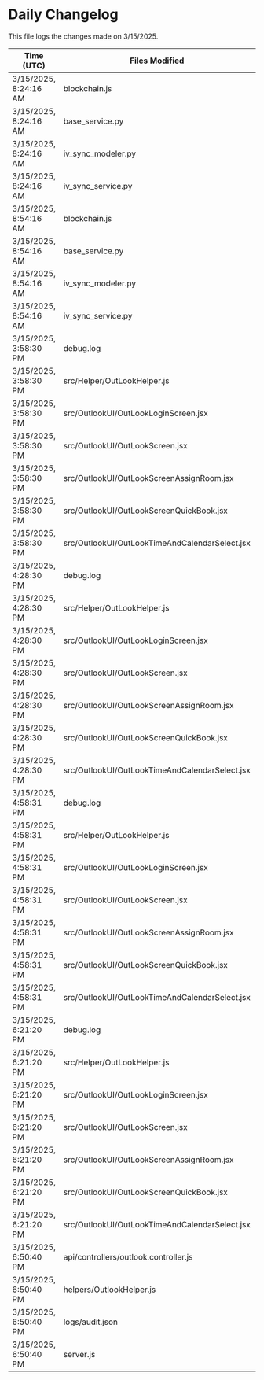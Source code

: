 # Daily Changelog

This file logs the changes made on 3/15/2025.

| Time (UTC)             | Files Modified                    | Changes (Addition/Deletion) |
|------------------------|-----------------------------------|-----------------------------|
| 3/15/2025, 8:24:16 AM | blockchain.js | 25 Additions & 14 Deletions |
| 3/15/2025, 8:24:16 AM | base_service.py | 0 Additions & 0 Deletions |
| 3/15/2025, 8:24:16 AM | iv_sync_modeler.py | 0 Additions & 0 Deletions |
| 3/15/2025, 8:24:16 AM | iv_sync_service.py | 0 Additions & 0 Deletions |
| 3/15/2025, 8:54:16 AM | blockchain.js | 25 Additions & 14 Deletions|
| 3/15/2025, 8:54:16 AM | base_service.py | 0 Additions & 0 Deletions|
| 3/15/2025, 8:54:16 AM | iv_sync_modeler.py | 0 Additions & 0 Deletions|
| 3/15/2025, 8:54:16 AM | iv_sync_service.py | 0 Additions & 0 Deletions|
| 3/15/2025, 3:58:30 PM | debug.log | 6 Additions & 0 Deletions|
| 3/15/2025, 3:58:30 PM | src/Helper/OutLookHelper.js | 16 Additions & 3 Deletions|
| 3/15/2025, 3:58:30 PM | src/OutlookUI/OutLookLoginScreen.jsx | 4 Additions & 1 Deletions|
| 3/15/2025, 3:58:30 PM | src/OutlookUI/OutLookScreen.jsx | 7 Additions & 3 Deletions|
| 3/15/2025, 3:58:30 PM | src/OutlookUI/OutLookScreenAssignRoom.jsx | 1 Additions & 1 Deletions|
| 3/15/2025, 3:58:30 PM | src/OutlookUI/OutLookScreenQuickBook.jsx | 23 Additions & 8 Deletions|
| 3/15/2025, 3:58:30 PM | src/OutlookUI/OutLookTimeAndCalendarSelect.jsx | 0 Additions & 0 Deletions|
| 3/15/2025, 4:28:30 PM | debug.log | 6 Additions & 0 Deletions|
| 3/15/2025, 4:28:30 PM | src/Helper/OutLookHelper.js | 16 Additions & 3 Deletions|
| 3/15/2025, 4:28:30 PM | src/OutlookUI/OutLookLoginScreen.jsx | 4 Additions & 1 Deletions|
| 3/15/2025, 4:28:30 PM | src/OutlookUI/OutLookScreen.jsx | 7 Additions & 3 Deletions|
| 3/15/2025, 4:28:30 PM | src/OutlookUI/OutLookScreenAssignRoom.jsx | 1 Additions & 1 Deletions|
| 3/15/2025, 4:28:30 PM | src/OutlookUI/OutLookScreenQuickBook.jsx | 23 Additions & 8 Deletions|
| 3/15/2025, 4:28:30 PM | src/OutlookUI/OutLookTimeAndCalendarSelect.jsx | 0 Additions & 0 Deletions|
| 3/15/2025, 4:58:31 PM | debug.log | 6 Additions & 0 Deletions|
| 3/15/2025, 4:58:31 PM | src/Helper/OutLookHelper.js | 16 Additions & 3 Deletions|
| 3/15/2025, 4:58:31 PM | src/OutlookUI/OutLookLoginScreen.jsx | 4 Additions & 1 Deletions|
| 3/15/2025, 4:58:31 PM | src/OutlookUI/OutLookScreen.jsx | 7 Additions & 3 Deletions|
| 3/15/2025, 4:58:31 PM | src/OutlookUI/OutLookScreenAssignRoom.jsx | 1 Additions & 1 Deletions|
| 3/15/2025, 4:58:31 PM | src/OutlookUI/OutLookScreenQuickBook.jsx | 23 Additions & 8 Deletions|
| 3/15/2025, 4:58:31 PM | src/OutlookUI/OutLookTimeAndCalendarSelect.jsx | 0 Additions & 0 Deletions|
| 3/15/2025, 6:21:20 PM | debug.log | 6 Additions & 0 Deletions|
| 3/15/2025, 6:21:20 PM | src/Helper/OutLookHelper.js | 16 Additions & 3 Deletions|
| 3/15/2025, 6:21:20 PM | src/OutlookUI/OutLookLoginScreen.jsx | 4 Additions & 1 Deletions|
| 3/15/2025, 6:21:20 PM | src/OutlookUI/OutLookScreen.jsx | 7 Additions & 3 Deletions|
| 3/15/2025, 6:21:20 PM | src/OutlookUI/OutLookScreenAssignRoom.jsx | 1 Additions & 1 Deletions|
| 3/15/2025, 6:21:20 PM | src/OutlookUI/OutLookScreenQuickBook.jsx | 23 Additions & 8 Deletions|
| 3/15/2025, 6:21:20 PM | src/OutlookUI/OutLookTimeAndCalendarSelect.jsx | 0 Additions & 0 Deletions|
| 3/15/2025, 6:50:40 PM | api/controllers/outlook.controller.js | 24 Additions & 13 Deletions|
| 3/15/2025, 6:50:40 PM | helpers/OutlookHelper.js | 1 Additions & 1 Deletions|
| 3/15/2025, 6:50:40 PM | logs/audit.json | 15 Additions & 15 Deletions|
| 3/15/2025, 6:50:40 PM | server.js | 0 Additions & 3 Deletions|
